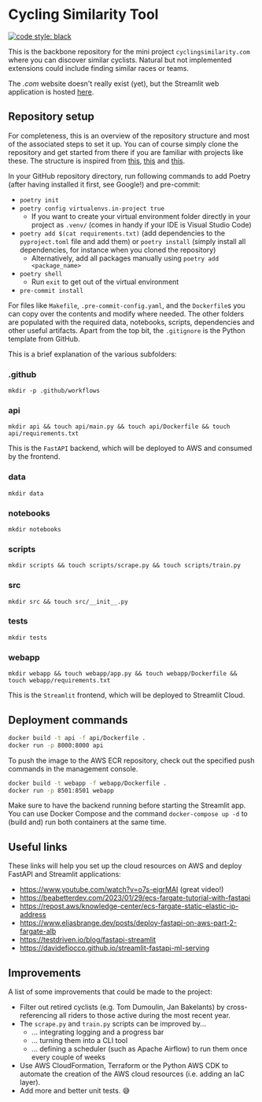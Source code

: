 # Cycling Similarity Tool

[![code style: black](https://img.shields.io/badge/code%20style-black-000000.svg)](https://github.com/psf/black)
<!-- [![codecov](https://codecov.io/github/sborms/cyclingsimilarity.com/badge.svg?branch=master&service=github)](https://github.com/sborms/cyclingsimilarity.com/actions) !-->

This is the backbone repository for the mini project `cyclingsimilarity.com` where you can discover similar cyclists. Natural but not implemented extensions could include finding similar races or teams.

The _.com_ website doesn't really exist (yet), but the Streamlit web application is hosted [here](https://cyclingsimilarity.streamlit.app).

## Repository setup

For completeness, this is an overview of the repository structure and most of the associated steps to set it up. You can of course simply clone the repository and get started from there if you are familiar with projects like these. The structure is inspired from [this](https://github.com/datarootsio/ml-skeleton-py), [this](https://github.com/datarootsio/python-minimal-boilerplate) and [this](https://github.com/nogibjj/mlops-template).

In your GitHub repository directory, run following commands to add Poetry (after having installed it first, see Google!) and pre-commit:
- `poetry init`
- `poetry config virtualenvs.in-project true`
    - If you want to create your virtual environment folder directly in your project as `.venv/` (comes in handy if your IDE is Visual Studio Code)
- `poetry add $(cat requirements.txt)` (add dependencies to the `pyproject.toml` file and add them) or `poetry install` (simply install all dependencies, for instance when you cloned the repository)
    - Alternatively, add all packages manually using `poetry add <package_name>`
- `poetry shell`
    - Run `exit` to get out of the virtual environment
- `pre-commit install`

For files like `Makefile`, `.pre-commit-config.yaml`, and the `Dockerfile`s you can copy over the contents and modify where needed. The other folders are populated with the required data, notebooks, scripts, dependencies and other useful artifacts. Apart from the top bit, the `.gitignore` is the Python template from GitHub.

This is a brief explanation of the various subfolders:

### .github

`mkdir -p .github/workflows`

### api

`mkdir api && touch api/main.py && touch api/Dockerfile && touch api/requirements.txt`

This is the `FastAPI` backend, which will be deployed to AWS and consumed by the frontend.

### data

`mkdir data`

### notebooks

`mkdir notebooks`

### scripts

`mkdir scripts && touch scripts/scrape.py && touch scripts/train.py`

### src

`mkdir src && touch src/__init__.py`

### tests

`mkdir tests`

### webapp

`mkdir webapp && touch webapp/app.py && touch webapp/Dockerfile && touch webapp/requirements.txt`

This is the `Streamlit` frontend, which will be deployed to Streamlit Cloud.

## Deployment commands

```bash
docker build -t api -f api/Dockerfile .
docker run -p 8000:8000 api
```

To push the image to the AWS ECR repository, check out the specified push commands in the management console.

```bash
docker build -t webapp -f webapp/Dockerfile .
docker run -p 8501:8501 webapp
```

Make sure to have the backend running before starting the Streamlit app. You can use Docker Compose and the command `docker-compose up -d` to (build and) run both containers at the same time.

## Useful links

These links will help you set up the cloud resources on AWS and deploy FastAPI and Streamlit applications:
- https://www.youtube.com/watch?v=o7s-eigrMAI (great video!)
- https://beabetterdev.com/2023/01/29/ecs-fargate-tutorial-with-fastapi
- https://repost.aws/knowledge-center/ecs-fargate-static-elastic-ip-address
- https://www.eliasbrange.dev/posts/deploy-fastapi-on-aws-part-2-fargate-alb
- https://testdriven.io/blog/fastapi-streamlit
- https://davidefiocco.github.io/streamlit-fastapi-ml-serving

## Improvements

A list of some improvements that could be made to the project:
- Filter out retired cyclists (e.g. Tom Dumoulin, Jan Bakelants) by cross-referencing all riders to those active during the most recent year.
- The `scrape.py` and `train.py` scripts can be improved by...
    - ... integrating logging and a progress bar
    - ... turning them into a CLI tool
    - ... defining a scheduler (such as Apache Airflow) to run them once every couple of weeks
- Use AWS CloudFormation, Terraform or the Python AWS CDK to automate the creation of the AWS cloud resources (i.e. adding an IaC layer).
- Add more and better unit tests. :sweat_smile:
